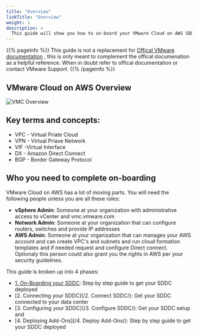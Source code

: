 ```yaml
---
title: "Overview"
linkTitle: "Overview"
weight: 1
description: >
  This guide will show you how to on-board your VMware Cloud on AWS SDDC (Software Defined Datacenter)
---
```


{{% pageinfo %}}
This guide is not a replacement for <a href="https://docs.vmware.com/en/VMware-Cloud-on-AWS/index.html" target="_blank">Offical VMware documentation</a> , this is only meant to complement the offical documenation as a helpful reference. When in doubt refer to offical documentation or contact VMware Support. 
{{% /pageinfo %}}


## VMware Cloud on AWS Overview

![VMC Overview](https://vmc-onboarding-images.s3-us-west-2.amazonaws.com/Overview/vmwonawsoverview.png)



## Key terms and concepts:

- VPC - Virtual Priate Cloud
- VPN - Virtual Priave Network 
- VIF -Virtual Interface
- DX - Amazon Direct Connect
- BGP - Border Gateway Protocol 

## Who you need to complete on-boarding

VMware Cloud on AWS has a lot of moving parts. You will need the following people unless you are all these roles:  

* **vSphere Admin**: Someone at your organization with administrative access to vCenter and vmc.vmware.com 
* **Network Admin**: Someone at your organization that can configure routers, switches and provide IP addresses
* **AWS Admin**: Someone at your organization that can manages your AWS account and can create VPC's and subnets and run cloud formation templates and if needed request and configure Direct connect. Optionaly this person could also grant you the rights in AWS per your security guidelines.



This guide is broken up into 4 phases: 

* [1. On-Boarding your SDDC](/guide/1.-on-boarding-sddc/): Step by step guide to get your SDDC deployed
* [2. Connecting your SDDC](/2. Connect SDDC/): Get your SDDC connected to your data center
* [3. Configuring your SDDC](/3. Configure SDDC/): Get your SDDC setup and 
* [4. Deploying Add-Ons](/4. Deploy Add-Ons/): Step by step guide to get your SDDC deployed

